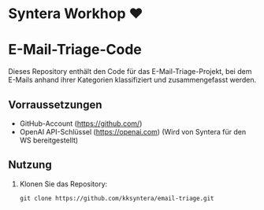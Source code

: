 # Syntera Workhop ♥️ 

# E-Mail-Triage-Code

Dieses Repository enthält den Code für das E-Mail-Triage-Projekt, bei dem E-Mails anhand ihrer Kategorien klassifiziert und zusammengefasst werden.

## Vorraussetzungen

- GitHub-Account (https://github.com/)
- OpenAI API-Schlüssel (https://openai.com) (Wird von Syntera für den WS bereitgestellt)

## Nutzung

1. Klonen Sie das Repository:

   ```shell
   git clone https://github.com/kksyntera/email-triage.git
